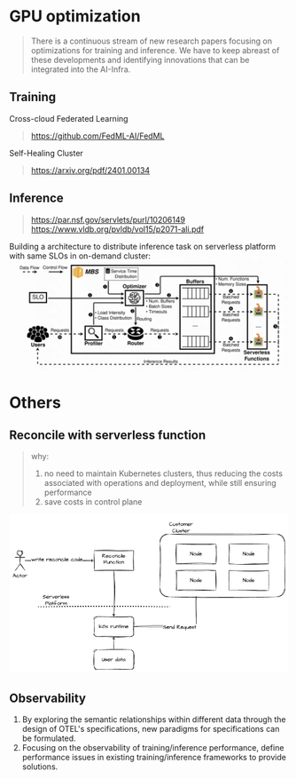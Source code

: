 # GPU optimization
> There is a continuous stream of new research papers focusing on optimizations for training and inference. 
> We have to keep abreast of these developments and identifying innovations that can be integrated into the AI-Infra.


## Training
Cross-cloud Federated Learning
> https://github.com/FedML-AI/FedML

Self-Healing Cluster
> https://arxiv.org/pdf/2401.00134


## Inference
> https://par.nsf.gov/servlets/purl/10206149
> https://www.vldb.org/pvldb/vol15/p2071-ali.pdf

Building a architecture to distribute inference task on serverless platform with same SLOs in on-demand cluster:
![arch](./img/MBS.png)


# Others

## Reconcile with serverless function
> why:
> 1. no need to maintain Kubernetes clusters, thus reducing the costs associated with operations and deployment, while still ensuring performance
> 2. save costs in control plane
>
>
![arch](./img/reconcile.png)


## Observability
1. By exploring the semantic relationships within different data through the design of OTEL's specifications, new paradigms for specifications can be formulated.
2. Focusing on the observability of training/inference performance, define performance issues in existing training/inference frameworks to provide solutions.
